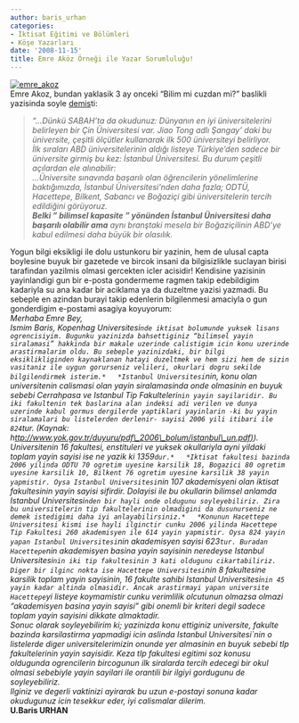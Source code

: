 ```yaml
---
author: baris_urhan
categories:
- İktisat Eğitimi ve Bölümleri
- Köşe Yazarları
date: '2008-11-15'
title: Emre Aköz Örneği ile Yazar Sorumluluğu!
---
```


[![](http://46.137.161.244/wp-content/uploads/2008/11/emre_akoz.jpg "emre_akoz")](http://46.137.161.244/wp-content/uploads/2008/11/emre_akoz.jpg)  
Emre Akoz, bundan yaklasik 3 ay onceki “Bilim mi cuzdan mi?” baslikli yazisinda soyle [demis](http://arsiv.sabah.com.tr/2008/08/17/haber,4936CA3E926C4EBF96B87A9762A30B2E.html)ti:

> *“…Dünkü SABAH’ta da okudunuz: Dünyanın en iyi üniversitelerini belirleyen bir Çin Üniversitesi var. Jiao Tong adlı Şangay’ daki bu üniversite, çeşitli ölçütler kullanarak ilk 500 üniversiteyi belirliyor.  
> İlk sıraları ABD üniversitelerinin aldığı listeye Türkiye’den sadece bir üniversite girmiş bu kez: İstanbul Üniversitesi. Bu durum çeşitli açılardan ele alınabilir:*  
> *…Üniversite sınavında başarılı olan öğrencilerin yönelimlerine baktığımızda, İstanbul Üniversitesi’nden daha fazla; ODTÜ, Hacettepe, Bilkent, Sabancı ve Boğaziçi gibi üniversitelerin tercih edildiğini görüyoruz.*  
> ***Belki ” bilimsel kapasite ” yönünden İstanbul Üniversitesi daha başarılı olabilir ama** aynı branştaki mesela bir Boğaziçilinin ABD’ye kabul edilmesi daha büyük bir olasılık.*

Yogun bilgi eksikligi ile dolu ustunkoru bir yazinin, hem de ulusal capta boylesine buyuk bir gazetede ve bircok insani da bilgisizlikle suclayan birisi tarafindan yazilmis olmasi gercekten icler acisidir! Kendisine yazisinin yayinlandigi gun bir e-posta gondermeme ragmen takip edebildigim kadariyla su ana kadar bir aciklama ya da duzeltme yazisi yazmadi. Bu sebeple en azindan burayi takip edenlerin bilgilenmesi amaciyla o gun gonderdigim e-postami asagiya koyuyorum:  
*Merhaba Emre Bey,*  
*Ismim Baris, Kopenhag Universitesi`nde iktisat bolumunde yuksek lisans ogrencisiyim. Bugunku yazinizda bahsettiginiz “bilimsel yayin siralamasi” hakkinda bir makale uzerinde calistigim icin konu uzerinde arastirmalarim oldu. Bu sebeple yazinizdaki, bir bilgi eksiklikliginden kaynaklanan hatayi duzeltmek ve hem sizi hem de sizin vasitaniz ile uygun gorurseniz velileri, okurlari dogru sekilde bilgilendirmek isterim.*  
*Istanbul Universitesi`nin, konu olan universitenin calismasi olan yayin siralamasinda onde olmasinin en buyuk sebebi Cerrahpasa ve Istanbul Tip Fakulteleri`nin yayin sayilaridir. Bu iki fakultenin tek baslarina alan indeksi adi verilen ve dunya uzerinde kabul gormus dergilerde yaptiklari yayinlarin -ki bu yayin siralamalari bu listelerden derlenir- sayisi 2006 yili itibari ile 824`tur. (Kaynak: h[ttp://www.yok.gov.tr/duyuru/pdf\_2006\_bolum/istanbul\_un.pdf)](//www.yok.gov.tr/duyuru/pdf_2006_bolum/istanbul_un.pdf)). Universitenin 16 fakultesi, enstituleri ve yuksek okullariyla ayni yildaki toplam yayin sayisi ise ne yazik ki 1359`dur.*  
*Iktisat fakultesi bazinda 2006 yilinda ODTU 70 ogretim uyesine karsilik 18, Bogazici 80 ogretim uyesine karsilik 10, Bilkent 76 ogretim uyesine karsilik 38 yayin yapmistir. Oysa Istanbul Universitesi`nin 107 akademisyeni olan iktisat fakultesinin yayin sayisi sifirdir. Dolayisi ile bu okullarin bilimsel anlamda Istanbul Universitesi`nden bir hayli onde oldugunu soyleyebiliriz. Zira bu universitelerin tip fakultelerinin olmadigini da dusunurseniz ne demek istedigimi daha iyi anlayabilirsiniz.*  
*Konunun Hacettepe Universitesi kismi ise hayli ilginctir cunku 2006 yilinda Hacettepe Tip Fakultesi 260 akademisyen ile 614 yayin yapmistir. Oysa 824 yayin yapan Istanbul Universitesi`nin akademisyen sayisi 623`tur. Buradan Hacettepe`nin akademisyen basina yayin sayisinin neredeyse Istanbul Universitesi`nin iki tip fakultesinin 3 kati oldugunu cikartabiliriz. Diger bir ilginc nokta ise Hacettepe Universitesi`nin 8 fakultesine karsilik toplam yayin sayisinin, 16 fakulte sahibi Istanbul Universitesi`nin 45 yayin kadar altinda olmasidir. Ancak arastirmayi yapan universite Hacettepe`yi listeye koymamistir cunku verimlilik olcutunun olmazsa olmazi “akademisyen basina yayin sayisi” gibi onemli bir kriteri degil sadece toplam yayin sayisini dikkate almaktadir.*  
*Sonuc olarak soyleyebilirim ki; yazinizda konu ettiginiz universite, fakulte bazinda karsilastirma yapmadigi icin aslinda Istanbul Universitesi`nin o listelerde diger universitelerimizin onunde yer almasinin en buyuk sebebi tIp fakultelerinin yayin sayisidir. Keza tIp fakultesi egitimi soz konusu oldugunda ogrencilerin bircogunun ilk siralarda tercih edecegi bir okul olmasi sebebiyle yayin sayilari ile orantili bir ilgiyi gordugunu de soyleyebiliriz.*  
*Ilginiz ve degerli vaktinizi ayirarak bu uzun e-postayi sonuna kadar okudugunuz icin tesekkur eder, iyi calismalar dilerim.*  
 **U.Baris URHAN**